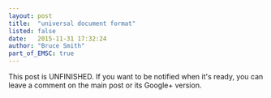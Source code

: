 ```yaml
---
layout: post
title:  "universal document format"
listed: false
date:   2015-11-31 17:32:24
author: "Bruce Smith"
part_of_EMSC: true
---
```



This post is UNFINISHED. If you want to be notified when it's ready, you can leave a comment on the main post or its Google+ version.
